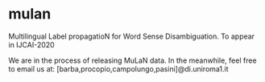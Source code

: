 # mulan
Multilingual Label propagatioN for Word Sense Disambiguation.
To appear in IJCAI-2020

We are in the process of releasing MuLaN data.
In the meanwhile, feel free to email us at:
[barba,procopio,campolungo,pasini]@di.uniroma1.it
